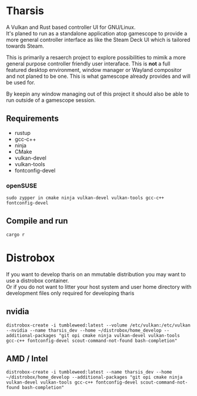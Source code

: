 # Tharsis
A Vulkan and Rust based controller UI for GNU/Linux.  
It's planed to run as a standalone application atop gamescope to provide a more general controller interface as like
the Steam Deck UI which is tailored towards Steam.  

This is primarily a resaerch project to explore possibilities to mimik a more general purpose controller friendly user interaface. 
This is **not** a full featured desktop environment, window manager or Wayland compositor and not planed to be one. This is what gamescope already provides and will be used for.  

By keepin any window managing out of this project it should also be able to run outside of a gamescope session.

## Requirements
- rustup
- gcc-c++
- ninja
- CMake
- vulkan-devel
- vulkan-tools
- fontconfig-devel

### openSUSE
`sudo zypper in cmake ninja vulkan-devel vulkan-tools gcc-c++ fontconfig-devel`

## Compile and run
`cargo r`

# Distrobox
If you want to develop tharis on an mmutable distribution you may want to use a distrobox container.  
Or if you do not want to litter your host system and user home directory with development files only required for developing tharis

## nvidia
`distrobox-create -i tumbleweed:latest --volume /etc/vulkan:/etc/vulkan --nvidia --name tharsis_dev --home ~/distrobox/home_develop --additional-packages "git opi cmake ninja vulkan-devel vulkan-tools gcc-c++ fontconfig-devel scout-command-not-found bash-completion"`

## AMD / Intel
`distrobox-create -i tumbleweed:latest --name tharsis_dev --home ~/distrobox/home_develop --additional-packages "git opi cmake ninja vulkan-devel vulkan-tools gcc-c++ fontconfig-devel scout-command-not-found bash-completion"`

